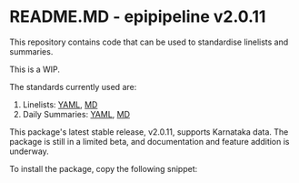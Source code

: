 # README.MD - epipipeline v2.0.11

This repository contains code that can be used to standardise linelists and summaries.

This is a WIP.

The standards currently used are:

1. Linelists: [YAML](https://raw.githubusercontent.com/dsih-artpark/data_documentation/production/documentation/EP/EP0005DS0014-KA_Dengue_LL/datadictionary.yaml), [MD](https://raw.githubusercontent.com/dsih-artpark/data_documentation/production/documentation/EP/EP0005DS0014-KA_Dengue_LL/datadictionary.MD)
2. Daily Summaries: [YAML](https://raw.githubusercontent.com/dsih-artpark/data_documentation/production/documentation/EP/EP0006DS0015-KA_Dengue_Daily_SUM/datadictionary.yaml), [MD](https://raw.githubusercontent.com/dsih-artpark/data_documentation/production/documentation/EP/EP0006DS0015-KA_Dengue_Daily_SUM/datadictionary.md)

This package's latest stable release, v2.0.11, supports Karnataka data. The package is still in a limited beta, and documentation and feature addition is underway.

To install the package, copy the following snippet: